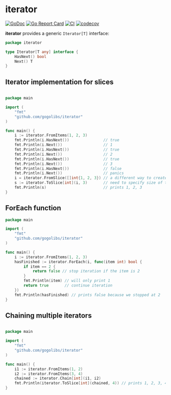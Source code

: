 # iterator

[![GoDoc](https://godoc.org/github.com/gogolibs/iterator?status.svg)](https://pkg.go.dev/github.com/gogolibs/iterator)
[![Go Report Card](https://goreportcard.com/badge/github.com/gogolibs/iterator?style=flat)](https://goreportcard.com/report/github.com/gogolibs/iterator)
[![CI](https://github.com/gogolibs/iterator/actions/workflows/ci.yml/badge.svg)](https://github.com/gogolibs/iterator/actions/workflows/ci.yml)
[![codecov](https://codecov.io/gh/gogolibs/iterator/graph/badge.svg?token=6Z4I4YR035)](https://codecov.io/gh/gogolibs/iterator)

**iterator** provides a generic `Iterator[T]` interface:

```go
package iterator

type Iterator[T any] interface {
	HasNext() bool
	Next() T
}
```

## Iterator implementation for slices

```go

package main

import (
	"fmt"
	"github.com/gogolibs/iterator"
)

func main() {
	i := iterator.FromItems(1, 2, 3)
	fmt.Println(i.HasNext())               // true
	fmt.Println(i.Next())                  // 1
	fmt.Println(i.HasNext())               // true
	fmt.Println(i.Next())                  // 2
	fmt.Println(i.HasNext())               // true
	fmt.Println(i.Next())                  // 3
	fmt.Println(i.HasNext())               // false
	fmt.Println(i.Next())                  // panics
	i = iterator.FromSlice([]int{1, 2, 3}) // a different way to create iterator from slice
	s := iterator.ToSlice[int](i, 3)       // need to specify size of the slice here
	fmt.Println(s)                         // prints 1, 2, 3
}

```

## ForEach function

```go
package main

import (
	"fmt"
	"github.com/gogolibs/iterator"
)

func main() {
	i := iterator.FromItems(1, 2, 3)
	hasFinished := iterator.ForEach(i, func(item int) bool {
		if item == 2 {
			return false // stop iteration if the item is 2
		}
		fmt.Println(item) // will only print 1
		return true       // continue iteration
	})
	fmt.Println(hasFinished) // prints false because we stopped at 2
}

```

## Chaining multiple iterators

```go

package main

import (
	"fmt"
	"github.com/gogolibs/iterator"
)

func main() {
	i1 := iterator.FromItems(1, 2)
	i2 := iterator.FromItems(3, 4)
	chained := iterator.Chain[int](i1, i2)
	fmt.Println(iterator.ToSlice[int](chained, 4)) // prints 1, 2, 3, 4
}

```